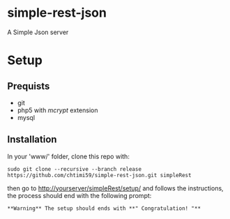 # simple-rest-json
A Simple Json server

# Setup

## Prequists
- git
- php5 with *mcrypt* extension
- mysql

## Installation

In your 'www/' folder, clone this repo with:
```
sudo git clone --recursive --branch release https://github.com/chtimi59/simple-rest-json.git simpleRest
```
then go to [http://yourserver/simpleRest/setup/](http://yourserver/simpleRest/setup/) and follows the instructions,
the process should end with the following prompt:

```
**Warning** The setup should ends with **" Congratulation! "**
```